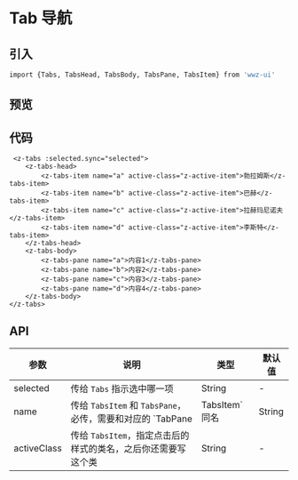 # Tab 导航

## 引入

```bash
import {Tabs, TabsHead, TabsBody, TabsPane, TabsItem} from 'wwz-ui'
```

## 预览

<ClientOnly>
<tab-demo/>
</ClientOnly>

## 代码

```vue
 <z-tabs :selected.sync="selected">
    <z-tabs-head>
        <z-tabs-item name="a" active-class="z-active-item">勃拉姆斯</z-tabs-item>
        <z-tabs-item name="b" active-class="z-active-item">巴赫</z-tabs-item>
        <z-tabs-item name="c" active-class="z-active-item">拉赫玛尼诺夫</z-tabs-item>
        <z-tabs-item name="d" active-class="z-active-item">李斯特</z-tabs-item>
    </z-tabs-head>
    <z-tabs-body>
        <z-tabs-pane name="a">内容1</z-tabs-pane>
        <z-tabs-pane name="b">内容2</z-tabs-pane>
        <z-tabs-pane name="c">内容3</z-tabs-pane>
        <z-tabs-pane name="d">内容4</z-tabs-pane>
    </z-tabs-body>
</z-tabs>
```

## API

| 参数 | 说明 | 类型 | 默认值 |
| --- | --- | --- | --- |
| selected | 传给 `Tabs` 指示选中哪一项 | String | - |
| name | 传给 `TabsItem` 和 `TabsPane`，必传，需要和对应的 `TabPane | TabsItem`  同名 | String | - |
| activeClass | 传给 `TabsItem`，指定点击后的样式的类名，之后你还需要写这个类 | String | - | 







